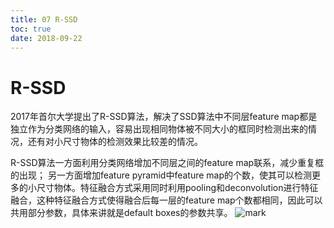 ```yaml
---
title: 07 R-SSD
toc: true
date: 2018-09-22
---
```

# R-SSD

2017年首尔大学提出了R-SSD算法，解决了SSD算法中不同层feature map都是独立作为分类网络的输入，容易出现相同物体被不同大小的框同时检测出来的情况，还有对小尺寸物体的检测效果比较差的情况。

R-SSD算法一方面利用分类网络增加不同层之间的feature map联系，减少重复框的出现；
另一方面增加feature pyramid中feature map的个数，使其可以检测更多的小尺寸物体。特征融合方式采用同时利用pooling和deconvolution进行特征融合，这种特征融合方式使得融合后每一层的feature map个数都相同，因此可以共用部分参数，具体来讲就是default boxes的参数共享。
![mark](http://images.iterate.site/blog/image/180922/ca9lLf3057.png?imageslim)
